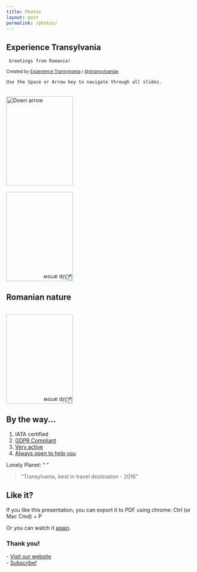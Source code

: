 ```yaml
---
title: Photos
layout: post
permalink: /photos/
---
```


 <section data-background="{{site.baseurl}}/images/ro.jpg">
        <h1>Experience Transylvania</h1>
        <pre><code class="hljs"> Greetings from Romania!</code></pre>
     <p>
        <small>Created by <a href="http://transylvania.se/">Experience Transylvania</a> / <a href="http://instagram.com/xtransylvaniax">@xtransylvaniax</a></small>
    </p>
    </section>

<!-- Example of nested vertical slides -->
<section>
     <section data-background="{{site.baseurl}}/images/ro.jpg">
        <pre><code class="hljs">Use the Space or Arrow key to navigate through all slides.</code></pre>
         <br>
        <a href="#" class="navigate-down">
            <img width="178" height="238" data-src="https://s3.amazonaws.com/hakim-static/reveal-js/arrow.png" alt="Down arrow">
        </a>
    </section>
    <section data-background="{{site.baseurl}}/images/bucharest.jpg">
     </section>
     <section data-background="{{site.baseurl}}/images/dracula.jpg">
     </section>
    <section data-background="{{site.baseurl}}/images/rail.jpg">
     <br>
        <a href="#/2">
            <img width="178" height="238" data-src="https://s3.amazonaws.com/hakim-static/reveal-js/arrow.png" alt="Up arrow" style="transform: rotate(180deg); -webkit-transform: rotate(180deg);">
        </a>
    </section>

</section>


<!-- Romanian mountains-->
<section>
     <section data-background="{{site.baseurl}}/images/sfinx.jpg">
    <h2>Romanian nature</h2>
     </section>
     <section data-background="{{site.baseurl}}/images/zen.jpeg">
    </section>
    <section data-background="{{site.baseurl}}/images/sea.jpg">
     </section>
     <section data-background="{{site.baseurl}}/images/bucegicouple.jpg">
     </section>
    <section data-background="{{site.baseurl}}/images/rail.jpg">
     <br>
        <a href="#/2">
            <img width="178" height="238" data-src="https://s3.amazonaws.com/hakim-static/reveal-js/arrow.png" alt="Up arrow" style="transform: rotate(180deg); -webkit-transform: rotate(180deg);">
        </a>
    </section>

</section>

</section>

<section>
    <h2>By the way...</h2>
 <Did you know that Experience Transylvania is</p>
    <ol>
        <li>IATA certified</li>
     <li><a href="http://transylvania.se/om-oss/gdpr/">GDPR Compliant</a></li>
        <li><a href="http://transylvania.se/events/">Very active</a></li>
     <li><a href="http://transylvania.se/kontakta-oss/">Always open to help you</a></li>
    </ol>
</section>
<section>
    <p>
        Lonely Planet: <q cite="#">
        </q>
    </p>
    <blockquote cite="https://www.instagram.com/xtransylvaniax/">
        "Transylvania, best in travel destination - 2016"
    </blockquote>
</section>

<section>
     <h2>Like it?</h2>
    <p>If you like this presentation, you can export it to PDF using chrome: Ctrl (or Mac Cmd) + P</p>
    <p>
        Or you can watch it 
        <a href="#/2/3">again</a>.
    </p>
</section>

<section>

<section style="text-align: left;">
    <h1>Thank you!</h1>
    <p>
        - <a href="http://transylvania.se">Visit our website</a> <br>
        - <a href="https://instagram.com/xtransylvaniax">Subscribe!</a>
    </p>
</section>

